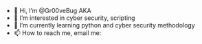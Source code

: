 - 👋 Hi, I’m @Gr00veBug AKA 
- 👀 I’m interested in cyber security, scripting
- 🌱 I’m currently learning python and cyber security methodology
- 📫 How to reach me, email me:
